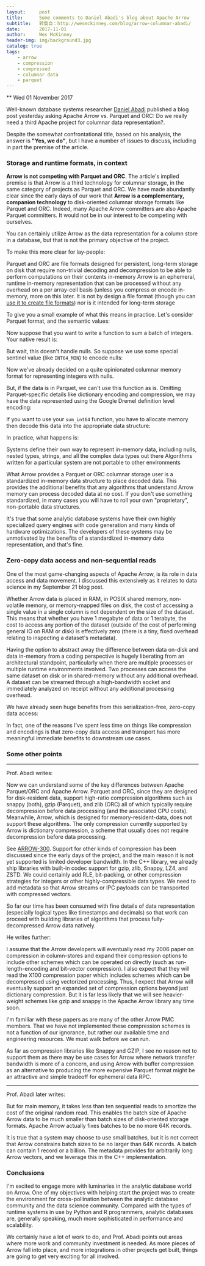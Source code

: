 ```yaml
---
layout:     post
title:      Some comments to Daniel Abadi's blog about Apache Arrow
subtitle:   转载自：http://wesmckinney.com/blog/arrow-columnar-abadi/
date:       2017-11-01
author:     Wes McKinney
header-img: img/background3.jpg
catalog: true
tags:
    - arrow
    - compression
    - compressed
    - columnar data
    - parquet
---
```






** Wed 01 November 2017

 

Well-known database systems researcher [Daniel Abadi](http://www.cs.yale.edu/homes/dna) published a blog post
yesterday asking Apache Arrow vs. Parquet and ORC: Do we really need a third
Apache project for columnar data representation?.

Despite the somewhat confrontational title, based on his analysis, the answer
is **"Yes, we do"**, but I have a number of issues to discuss, including in
part the premise of the article.

### Storage and runtime formats, in context

**Arrow is not competing with Parquet and ORC**. The article's implied premise
is that Arrow is a third technology for columnar storage, in the same category
of projects as Parquet and ORC. We have made abundantly clear since the early
days of our work that **Arrow is a complementary, companion technology** to
disk-oriented columnar storage formats like Parquet and ORC. Indeed, many
Apache Arrow committers are also Apache Parquet committers. It would not be in
our interest to be competing with ourselves.

You can certainly utilize Arrow as the data representation for a column store
in a database, but that is not the primary objective of the project.

To make this more clear for lay-people:

Parquet and ORC are file formats designed for persistent, long-term storage
 on disk that require non-trivial decoding and decompression to be able to
 perform computations on their contents in-memory
Arrow is an ephemeral, runtime in-memory representation that can be processed
 without any overhead on a per array-cell basis (unless you compress or encode
 in-memory, more on this later. It is not by design a file format (though you
 can [use it to create file formats](http://wesmckinney.com/blog/feather-arrow-future)) nor is it intended for long-term
 storage

To give you a small example of what this means in practice. Let's consider
Parquet format, and the semantic values:

Now suppose that you want to write a function to sum a batch of integers. Your
native result is:

But wait, this doesn't handle nulls. So suppose we use some special sentinel
value (like `INT64_MIN`) to encode nulls:

Now we've already decided on a quite opinionated columnar memory format for
representing integers with nulls.

But, if the data is in Parquet, we can't use this function as is. Omitting
Parquet-specific details like dictionary encoding and compression, we may have
the data represented using the Google Dremel definition level encoding:

If you want to use your `sum_int64` function, you have to allocate memory then
decode this data into the appropriate data structure:

In practice, what happens is:

Systems define their own way to represent in-memory data, including nulls,
 nested types, strings, and all the complex data types out there
Algorithms written for a particular system are not portable to other
 environments

What Arrow provides a Parquet or ORC columnar storage user is a standardized
in-memory data structure to place decoded data. This provides the additional
benefits that any algorithms that understand Arrow memory can process decoded
data at no cost. If you don't use something standardized, in many cases you
will have to roll your own "proprietary", non-portable data structures.

It's true that some analytic database systems have their own highly specialized
query engines with code generation and many kinds of hardware
optimizations. The developers of these systems may be unmotivated by the
benefits of a standardized in-memory data representation, and that's fine.

### Zero-copy data access and non-sequential reads

One of the most game-changing aspects of Apache Arrow, is its role in data
access and data movement. I discussed this extensively as it relates to data
science in my September 21 blog post.

Whether Arrow data is placed in RAM, in POSIX shared memory, non-volatile
memory, or memory-mapped files on disk, the cost of accessing a single value in
a single column is not dependent on the size of the dataset. This means that
whether you have 1 megabyte of data or 1 terabyte, the cost to access any
portion of the dataset (outside of the cost of performing general IO on RAM or
disk) is effectively zero (there is a tiny, fixed overhead relating to
inspecting a dataset's metadata).

Having the option to abstract away the difference between data on-disk and data
in-memory from a coding perspective is hugely liberating from an architectural
standpoint, particularly when there are multiple processes or multiple runtime
environments involved. Two processes can access the same dataset on disk or in
shared-memory without any additional overhead. A dataset can be streamed
through a high-bandwidth socket and immediately analyzed on receipt without any
additional processing overhead.

We have already seen huge benefits from this serialization-free, zero-copy data
access:

In fact, one of the reasons I've spent less time on things like compression and
encodings is that zero-copy data access and transport has more meaningful
immediate benefits to downstream use cases.

### Some other points

---


Prof. Abadi writes:

> 
Now we can understand some of the key differences between Apache Parquet/ORC
 and Apache Arrow. Parquet and ORC, since they are designed for disk-resident
 data, support high-ratio compression algorithms such as snappy (both), gzip
 (Parquet), and zlib (ORC) all of which typically require decompression before
 data processing (and the associated CPU costs). Meanwhile, Arrow, which is
 designed for memory-resident-data, does not support these algorithms. The
 only compression currently supported by Arrow is dictionary compression, a
 scheme that usually does not require decompression before data processing.


See [ARROW-300](https://issues.apache.org/jira/browse/ARROW-300). Support for other kinds of compression has been discussed
since the early days of the project, and the main reason it is not yet
supported is limited developer bandwidth. In the C++ library, we already ship
libraries with built-in codec support for gzip, zlib, Snappy, LZ4, and
ZSTD. We could certainly add RLE, bit-packing, or other compression
strategies for integers or other highly-compressible data types. We need to add
metadata so that Arrow streams or IPC payloads can be transported with
compressed vectors.

So far our time has been consumed with fine details of data representation
(especially logical types like timestamps and decimals) so that work can
proceed with building libraries of algorithms that process fully-decompressed
Arrow data natively.

He writes further:

> 
I assume that the Arrow developers will eventually read my 2006 paper on
 compression in column-stores and expand their compression options to include
 other schemes which can be operated on directly (such as run-length-encoding
 and bit-vector compression). I also expect that they will read the X100
 compression paper which includes schemes which can be decompressed using
 vectorized processing. Thus, I expect that Arrow will eventually support an
 expanded set of compression options beyond just dictionary compression. But
 it is far less likely that we will see heavier-weight schemes like gzip and
 snappy in the Apache Arrow library any time soon.


I'm familiar with these papers as are many of the other Arrow PMC members. That
we have not implemented these compression schemes is not a function of our
ignorance, but rather our available time and engineering resources. We must
walk before we can run.

As far as compression libraries like Snappy and GZIP, I see no reason not to
support them as there may be use cases for Arrow where network transfer
bandwidth is more of a concern, and using Arrow with buffer compression as an
alternative to producing the more expensive Parquet format might be an
attractive and simple tradeoff for ephemeral data RPC.

---


Prof. Abadi later writes:

> 
But for main memory, it takes less than ten sequential reads to amortize the
 cost of the original random read. This enables the batch size of Apache Arrow
 data to be much smaller than batch sizes of disk-oriented storage
 formats. Apache Arrow actually fixes batches to be no more 64K records.


It is true that a system may choose to use small batches, but it is not correct
that Arrow constrains batch sizes to be no larger than 64K records. A batch can
contain 1 record or a billion. The metadata provides for arbitrarily long Arrow
vectors, and we leverage this in the C++ implementation.

### Conclusions

I'm excited to engage more with luminaries in the analytic database world on
Arrow. One of my objectives with helping start the project was to create the
environment for cross-pollination between the analytic database community and
the data science community. Compared with the types of runtime systems in use
by Python and R programmers, analytic databases are, generally speaking, much
more sophisticated in performance and scalability.

We certainly have a lot of work to do, and Prof. Abadi points out areas where
more work and community investment is needed. As more pieces of Arrow fall into
place, and more integrations in other projects get built, things are going to
get very exciting for all involved.
